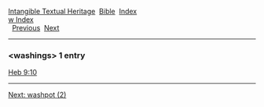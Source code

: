 [Intangible Textual Heritage](../../index)  [Bible](../index) 
[Index](index)   
[w Index](_w_)  
  [Previous](c12252)  [Next](c12254) 

------------------------------------------------------------------------

### &lt;washings&gt; 1 entry

[Heb 9:10](../kjv/heb009.htm#010)  

------------------------------------------------------------------------

[Next: washpot (2)](c12254)
